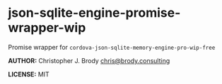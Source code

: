 # json-sqlite-engine-promise-wrapper-wip

Promise wrapper for `cordova-json-sqlite-memory-engine-pro-wip-free`

**AUTHOR:** Christopher J. Brody <chris@brody.consulting>

**LICENSE:** MIT
